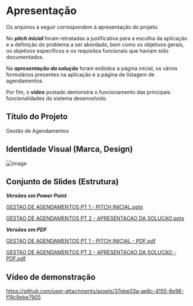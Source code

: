 # Apresentação

Os arquivos a seguir correspondem à apresentação do projeto. 

No ***pitch inicial*** foram retratadas a justificativa para a escolha da aplicação e a definição do problema a ser abordado, bem como os objetivos gerais, os objetivos específicos e os requisitos funcionais que haviam sido documentados.

Na ***apresentação da solução*** foram exibidos a página inicial, os vários formulários presentes na aplicação e a página de listagem de agendamentos. 

Por fim, o ***vídeo*** postado demonstra o funcionamento das principais funcionalidades do sistema desenvolvido.


## Título do Projeto

Gestão de Agendamentos

## Identidade Visual (Marca, Design)

![image](https://github.com/user-attachments/assets/b8a74316-619e-4287-9117-04369e99ba74)


## Conjunto de Slides (Estrutura)

***Versões em Power Point***

[GESTAO DE AGENDAMENTOS PT 1 - PITCH INICIAL.pptx](https://github.com/user-attachments/files/18026410/GESTAO.DE.AGENDAMENTOS.PT.1.-.PITCH.INICIAL.pptx)

[GESTAO DE AGENDAMENTOS PT 2  - APRESENTACAO DA SOLUCAO.pptx](https://github.com/user-attachments/files/18026417/GESTAO.DE.AGENDAMENTOS.PT.2.-.APRESENTACAO.DA.SOLUCAO.pptx)

***Versões em PDF***

[GESTAO DE AGENDAMENTOS PT 1 - PITCH INICIAL - PDF.pdf](https://github.com/user-attachments/files/18026419/GESTAO.DE.AGENDAMENTOS.PT.1.-.PITCH.INICIAL.-.PDF.pdf)

[GESTAO DE AGENDAMENTOS PT 2  - APRESENTACAO DA SOLUCAO - PDF.pdf](https://github.com/user-attachments/files/18026421/GESTAO.DE.AGENDAMENTOS.PT.2.-.APRESENTACAO.DA.SOLUCAO.-.PDF.pdf)

## Vídeo de demonstração

https://github.com/user-attachments/assets/37ebe03a-ae8c-4155-8e96-f19c9ebe7905


